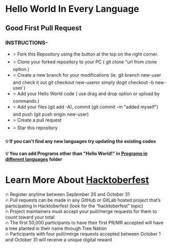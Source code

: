 # Hello World In Every Language
## Good First Pull Request
### INSTRUCTIONS-

- ⭐ Fork this Repository using the button at the top on the right corner.
- ⭐ Clone your forked repository to your PC ( git clone "url from clone option.)
- ⭐ Create a new branch for your modifications (ie. git branch new-user and check it out git checkout new-useror simply dogit checkout -b new-user`)
- ⭐ Add your Hello World code ( use drag and drop option or upload by commands.)
- ⭐ Add your files (git add -A), commit (git commit -m "added myself") and push (git push origin new-user)
- ⭐ Create a pull request
- ⭐ Star this repository
#### 💡 If you can't find any new languages try updating the existing codes 
#### 💡 You can add Programs other than "Hello World!" in [Programs in different languages](https://github.com/TYehan/HacktoberFest2023---Beginners/tree/main/Programs%20in%20different%20languages) folder

# Learn More About [Hacktoberfest](https://hacktoberfest.com/)
🔥 Register anytime between September 26 and October 31 <br>
🔥 Pull requests can be made in any GitHub or GitLab hosted project that’s participating in Hacktoberfest (look for the “hacktoberfest” topic)<br>
🔥 Project maintainers must accept your pull/merge requests for them to count toward your total<br>
🔥 The first 50,000 participants to have their first PR/MR accepted will have a tree planted in their name through Tree Nation<br>
🔥 Participants with four pull/merge requests accepted between October 1 and October 31 will receive a unique digital reward<br>

